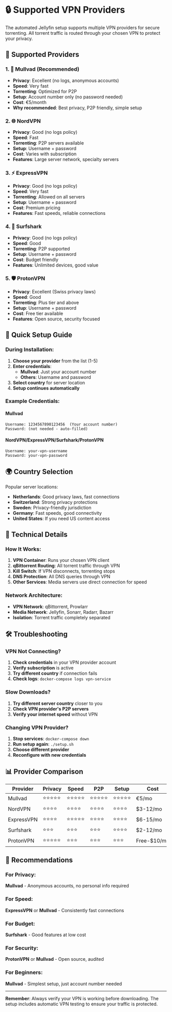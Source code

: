 # 🔒 Supported VPN Providers

The automated Jellyfin setup supports multiple VPN providers for secure torrenting. All torrent traffic is routed through your chosen VPN to protect your privacy.

## 🌟 Supported Providers

### 1. 🥇 Mullvad (Recommended)
- **Privacy**: Excellent (no logs, anonymous accounts)
- **Speed**: Very fast
- **Torrenting**: Optimized for P2P
- **Setup**: Account number only (no password needed)
- **Cost**: €5/month
- **Why recommended**: Best privacy, P2P friendly, simple setup

### 2. 🌐 NordVPN
- **Privacy**: Good (no logs policy)
- **Speed**: Fast
- **Torrenting**: P2P servers available
- **Setup**: Username + password
- **Cost**: Varies with subscription
- **Features**: Large server network, specialty servers

### 3. ⚡ ExpressVPN
- **Privacy**: Good (no logs policy)
- **Speed**: Very fast
- **Torrenting**: Allowed on all servers
- **Setup**: Username + password
- **Cost**: Premium pricing
- **Features**: Fast speeds, reliable connections

### 4. 🦈 Surfshark
- **Privacy**: Good (no logs policy)
- **Speed**: Good
- **Torrenting**: P2P supported
- **Setup**: Username + password
- **Cost**: Budget friendly
- **Features**: Unlimited devices, good value

### 5. 🛡️ ProtonVPN
- **Privacy**: Excellent (Swiss privacy laws)
- **Speed**: Good
- **Torrenting**: Plus tier and above
- **Setup**: Username + password
- **Cost**: Free tier available
- **Features**: Open source, security focused

## 🚀 Quick Setup Guide

### During Installation:
1. **Choose your provider** from the list (1-5)
2. **Enter credentials**:
   - **Mullvad**: Just your account number
   - **Others**: Username and password
3. **Select country** for server location
4. **Setup continues automatically**

### Example Credentials:

#### Mullvad
```
Username: 1234567890123456  (Your account number)
Password: (not needed - auto-filled)
```

#### NordVPN/ExpressVPN/Surfshark/ProtonVPN
```
Username: your-vpn-username
Password: your-vpn-password
```

## 🌍 Country Selection

Popular server locations:
- **Netherlands**: Good privacy laws, fast connections
- **Switzerland**: Strong privacy protections
- **Sweden**: Privacy-friendly jurisdiction
- **Germany**: Fast speeds, good connectivity
- **United States**: If you need US content access

## 🔧 Technical Details

### How It Works:
1. **VPN Container**: Runs your chosen VPN client
2. **qBittorrent Routing**: All torrent traffic through VPN
3. **Kill Switch**: If VPN disconnects, torrenting stops
4. **DNS Protection**: All DNS queries through VPN
5. **Other Services**: Media servers use direct connection for speed

### Network Architecture:
- **VPN Network**: qBittorrent, Prowlarr
- **Media Network**: Jellyfin, Sonarr, Radarr, Bazarr
- **Isolation**: Torrent traffic completely separated

## 🛠️ Troubleshooting

### VPN Not Connecting?
1. **Check credentials** in your VPN provider account
2. **Verify subscription** is active
3. **Try different country** if connection fails
4. **Check logs**: `docker-compose logs vpn-service`

### Slow Downloads?
1. **Try different server country** closer to you
2. **Check VPN provider's P2P servers**
3. **Verify your internet speed** without VPN

### Changing VPN Provider?
1. **Stop services**: `docker-compose down`
2. **Run setup again**: `./setup.sh`
3. **Choose different provider**
4. **Reconfigure with new credentials**

## 📊 Provider Comparison

| Provider | Privacy | Speed | P2P | Setup | Cost |
|----------|---------|-------|-----|-------|------|
| Mullvad | ⭐⭐⭐⭐⭐ | ⭐⭐⭐⭐⭐ | ⭐⭐⭐⭐⭐ | ⭐⭐⭐⭐⭐ | €5/mo |
| NordVPN | ⭐⭐⭐⭐ | ⭐⭐⭐⭐ | ⭐⭐⭐⭐ | ⭐⭐⭐⭐ | $3-12/mo |
| ExpressVPN | ⭐⭐⭐⭐ | ⭐⭐⭐⭐⭐ | ⭐⭐⭐⭐ | ⭐⭐⭐⭐ | $6-15/mo |
| Surfshark | ⭐⭐⭐ | ⭐⭐⭐ | ⭐⭐⭐ | ⭐⭐⭐⭐ | $2-12/mo |
| ProtonVPN | ⭐⭐⭐⭐⭐ | ⭐⭐⭐ | ⭐⭐⭐ | ⭐⭐⭐ | Free-$10/mo |

## 🎯 Recommendations

### For Privacy: 
**Mullvad** - Anonymous accounts, no personal info required

### For Speed: 
**ExpressVPN** or **Mullvad** - Consistently fast connections

### For Budget: 
**Surfshark** - Good features at low cost

### For Security: 
**ProtonVPN** or **Mullvad** - Open source, audited

### For Beginners: 
**Mullvad** - Simplest setup, just account number needed

---

**Remember**: Always verify your VPN is working before downloading. The setup includes automatic VPN testing to ensure your traffic is protected.
